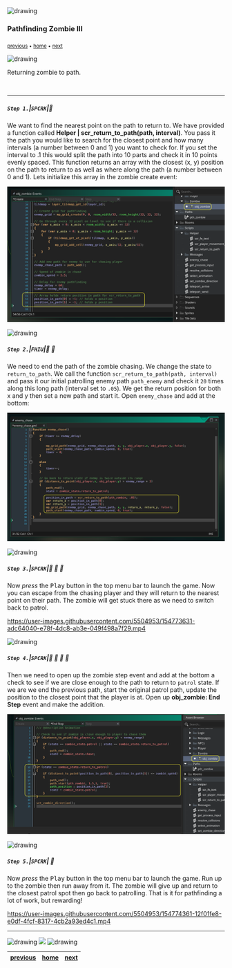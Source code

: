 <img src="https://via.placeholder.com/1000x4/45D7CA/45D7CA" alt="drawing" height="4px"/>

### Pathfinding Zombie III

<sub>[previous](../pathfinding-ii/README.md#user-content-pathfinding-zombie-ii) • [home](../README.md#user-content-gms2-ue4-space-rocks) • [next](../audio/README.md#user-content-audio-sfx)</sub>

<img src="https://via.placeholder.com/1000x4/45D7CA/45D7CA" alt="drawing" height="4px"/>

Returning zombie to path.

<br>

---


##### `Step 1.`\|`SPCRK`|:small_blue_diamond:

We want to find the nearest point on the path to return to.  We have provided a function called **Helper | scr_return_to_path(path, interval)**.  You pass it the path you would like to search for the closest point and how many intervals (a number between 0 and 1) you want to check for.  If you set the interval to .1 this would split the path into 10 parts and check it in 10 points evenly spaced.  This function returns an array with the closest (x, y) position on the path to return to as well as where along the path (a number between 0 and 1).  Lets initialize this array in the zombie create event:

![add variables for path returning](images/addPositionToPath.png)

<img src="https://via.placeholder.com/500x2/45D7CA/45D7CA" alt="drawing" height="2px" alt = ""/>

##### `Step 2.`\|`FHIU`|:small_blue_diamond: :small_blue_diamond: 

We need to end the path of the zombie chasing.  We change the state to `return_to_path`. We call the function `scr_return_to_path(path, interval)` and pass it our initial patrolling enemy path `path_enemy` and check it `20` times along this long path (interval set to `.05`).  We get the return position for both x and y then set a new path and start it.  Open `enemy_chase` and add at the bottom:

![add scr_return_to_path](images/returnToPath.png)

<img src="https://via.placeholder.com/500x2/45D7CA/45D7CA" alt="drawing" height="2px" alt = ""/>

##### `Step 3.`\|`SPCRK`|:small_blue_diamond: :small_blue_diamond: :small_blue_diamond:

Now *press* the <kbd>Play</kbd> button in the top menu bar to launch the game. Now you can escape from the chasing player and they will return to the nearest point on their path.  The zombie will get stuck there as we need to switch back to patrol.

https://user-images.githubusercontent.com/5504953/154773631-adc64040-e78f-4dc8-ab3e-049f498a7f29.mp4

<img src="https://via.placeholder.com/500x2/45D7CA/45D7CA" alt="drawing" height="2px" alt = ""/>

##### `Step 4.`\|`SPCRK`|:small_blue_diamond: :small_blue_diamond: :small_blue_diamond: :small_blue_diamond:

Then we need to open up the zombie step event and add at the bottom a check to see if we are close enough to the path to return to `patrol` state.  If we are we end the previous path, start the original patrol path, update the position to the closest point that the player is at.  Open up **obj_zombie: End Step** event and make the addition.

![return to path in zombie end step](images/returnToPathEndStep.png)

<img src="https://via.placeholder.com/500x2/45D7CA/45D7CA" alt="drawing" height="2px" alt = ""/>

##### `Step 5.`\|`SPCRK`| :small_orange_diamond:

Now *press* the <kbd>Play</kbd> button in the top menu bar to launch the game. Run up to the zombie then run away from it. The zombie will give up and return to the closest patrol spot then go back to patrolling. That is it for pathfinding a lot of work, but rewarding!

https://user-images.githubusercontent.com/5504953/154774361-12f01fe8-e0df-4fcf-8317-4cb2a93ed4c1.mp4

___


<img src="https://via.placeholder.com/1000x4/dba81a/dba81a" alt="drawing" height="4px" alt = ""/>

<img src="https://via.placeholder.com/1000x100/45D7CA/000000/?text=Next Up - Front End">

<img src="https://via.placeholder.com/1000x4/dba81a/dba81a" alt="drawing" height="4px" alt = ""/>

| [previous](../pathfinding-ii/README.md#user-content-pathfinding-zombie-ii)| [home](../README.md#user-content-gms2-ue4-space-rocks) | [next](../audio/README.md#user-content-audio-sfx)|
|---|---|---|
